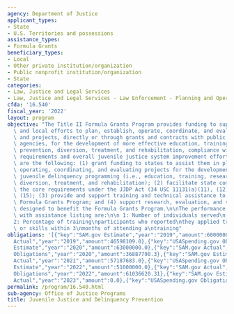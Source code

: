 ```yaml
---
agency: Department of Justice
applicant_types:
- State
- U.S. Territories and possessions
assistance_types:
- Formula Grants
beneficiary_types:
- Local
- Other private institution/organization
- Public nonprofit institution/organization
- State
categories:
- Law, Justice and Legal Services
- Law, Justice and Legal Services - Law Enforcement - Planning and Operations
cfda: '16.540'
fiscal_year: '2022'
layout: program
objective: "The Title II Formula Grants Program provides funding to support state\
  \ and local efforts to plan, establish, operate, coordinate, and evaluate policies\
  \ and projects, directly or through grants and contracts with public and private\
  \ agencies, for the development of more effective education, training, research,\
  \ prevention, diversion, treatment, and rehabilitation, compliance with the core\
  \ requirements and overall juvenile justice system improvement efforts.\n\nThe objectives\
  \ are the following: (1) grant funding to states to assist them in planning, establishing,\
  \ operating, coordinating, and evaluating projects for the development of more effective\
  \ juvenile delinquency programming (i.e., education, training, research, prevention,\
  \ diversion, treatment, and rehabilitation); (2) facilitate state compliance with\
  \ the core requirements under the JJDP Act (34 USC 11131(a)(11), (12), (13),and\
  \ (15); (3) provide and support training and technical assistance to benefit the\
  \ Formula Grants Program; and (4) support research, evaluation, and statistics activities\
  \ designed to benefit the Formula Grants Program.\n\nThe performance measures associated\
  \ with assistance listing are:\n\n 1: Number of individuals served\n(by population)\n\
  2: Percentage of training\nparticipants who reported\nthey applied training\nknowledge\
  \ or skills within 3\nmonths of attending a\ntraining"
obligations: '[{"key":"SAM.gov Estimate","year":"2019","amount":60000000.0},{"key":"SAM.gov
  Actual","year":"2019","amount":46598109.0},{"key":"USASpending.gov Obligations","year":"2019","amount":35315201.94},{"key":"SAM.gov
  Estimate","year":"2020","amount":63000000.0},{"key":"SAM.gov Actual","year":"2020","amount":12189422.0},{"key":"USASpending.gov
  Obligations","year":"2020","amount":36887790.3},{"key":"SAM.gov Estimate","year":"2021","amount":49000000.0},{"key":"SAM.gov
  Actual","year":"2021","amount":57187683.0},{"key":"USASpending.gov Obligations","year":"2021","amount":-318936.31},{"key":"SAM.gov
  Estimate","year":"2022","amount":51000000.0},{"key":"SAM.gov Actual","year":"2022","amount":69668337.0},{"key":"USASpending.gov
  Obligations","year":"2022","amount":61036620.31},{"key":"SAM.gov Estimate","year":"2023","amount":75000000.0},{"key":"SAM.gov
  Actual","year":"2023","amount":0.0},{"key":"USASpending.gov Obligations","year":"2023","amount":46487660.14}]'
permalink: /program/16.540.html
sub-agency: Office of Justice Programs
title: Juvenile Justice and Delinquency Prevention
---
```


